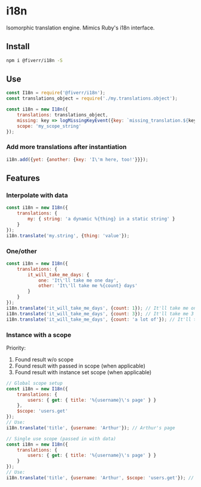 # i18n
Isomorphic translation engine. Mimics Ruby's i18n interface.

## Install
```sh
npm i @fiverr/i18n -S
```
## Use
```javascript
const I18n = require('@fiverr/i18n');
const translations_object = require('./my.translations.object');

const i18n = new I18n({
    translations: translations_object,
    missing: key => logMissingKeyEvent({key: `missing_translation.${key.replace(/\W/g, '_')}`}),
    scope: 'my_scope_string'
});
```

### Add more translations after instantiation
```javascript
i18n.add({yet: {another: {key: 'I\'m here, too!'}}});
```

## Features

### Interpolate with data
```javascript
const i18n = new I18n({
    translations: {
        my: { string: 'a dynamic %{thing} in a static string' }
    }
});
i18n.translate('my.string', {thing: 'value'});
```

### One/other
```javascript
const i18n = new I18n({
    translations: {
        it_will_take_me_days: {
            one: 'It\'ll take me one day',
            other: 'It\'ll take me %{count} days'
        }
    }
});
i18n.translate('it_will_take_me_days', {count: 1}); // It'll take me one day
i18n.translate('it_will_take_me_days', {count: 3}); // It'll take me 3 days
i18n.translate('it_will_take_me_days', {count: 'a lot of'}); // It'll take me a lot of days
```

### Instance with a scope
Priority:
1. Found result w/o scope
2. Found result with passed in scope (when applicable)
3. Found result with instance set scope (when applicable)

```javascript
// Global scope setup
const i18n = new I18n({
    translations: {
        users: { get: { title: '%{username}\'s page' } }
    },
    $scope: 'users.get'
});
// Use:
i18n.translate('title', {username: 'Arthur'}); // Arthur's page

// Single use scope (passed in with data)
const i18n = new I18n({
    translations: {
        users: { get: { title: '%{username}\'s page' } }
    }
});
// Use:
i18n.translate('title', {username: 'Arthur', $scope: 'users.get'}); // Arthur's page
```

